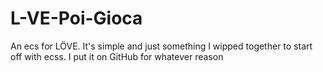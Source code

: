 # L-VE-Poi-Gioca
An ecs for LÖVE. It's simple and just something I wipped together to start off with ecss. I put it on GitHub for whatever reason
